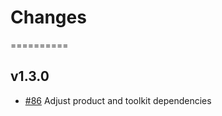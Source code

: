 # Changes
==========
## v1.3.0
* [#86](https://github.com/IBMStreams/streamsx.iot/issues/86) Adjust product and toolkit dependencies

